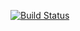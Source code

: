 [![Build Status](https://travis-ci.org/Aliot26/Smartest.svg?branch=travisCI)](https://travis-ci.org/Aliot26/Smartest)
